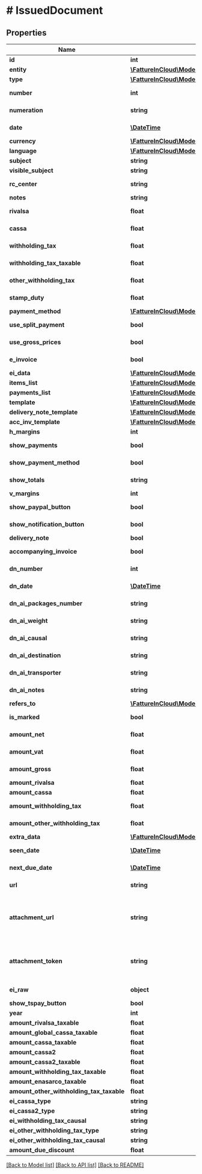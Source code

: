 # # IssuedDocument

## Properties

Name | Type | Description | Notes
------------ | ------------- | ------------- | -------------
**id** | **int** | Unique identifier of the document. | [optional]
**entity** | [**\FattureInCloud\Model\Entity**](Entity.md) |  | [optional]
**type** | [**\FattureInCloud\Model\IssuedDocumentType**](IssuedDocumentType.md) |  | [optional]
**number** | **int** | Number of the document [If not specified, next number is used] | [optional]
**numeration** | **string** | Numeration of the document [Not available if type&#x3D;delivery_note] | [optional]
**date** | [**\DateTime**](\DateTime.md) | Date of the document [If not specified, today date is used] | [optional]
**currency** | [**\FattureInCloud\Model\Currency**](Currency.md) |  | [optional]
**language** | [**\FattureInCloud\Model\Language**](Language.md) |  | [optional]
**subject** | **string** | Issued document subject. | [optional]
**visible_subject** | **string** | Issued document visible subject. | [optional]
**rc_center** | **string** | Revenue center [or cost center if type&#x3D;supplier_order]. | [optional]
**notes** | **string** | Issued document extra notes. | [optional]
**rivalsa** | **float** | \&quot;Rivalsa INPS\&quot; percentual value | [optional]
**cassa** | **float** | \&quot;Cassa previdenziale\&quot; percentual value | [optional]
**withholding_tax** | **float** | Withholding tax (ritenuta d&#39;acconto) percentual value | [optional]
**withholding_tax_taxable** | **float** | Withholding tax taxable (imponibile) percentual value | [optional]
**other_withholding_tax** | **float** | Other withholding tax (altra ritenuta) percentual value | [optional]
**stamp_duty** | **float** | Stamp duty value [0 if not present] | [optional]
**payment_method** | [**\FattureInCloud\Model\PaymentMethod**](PaymentMethod.md) |  | [optional]
**use_split_payment** | **bool** |  | [optional] [default to false]
**use_gross_prices** | **bool** |  | [optional] [default to false]
**e_invoice** | **bool** | Indicates if this is an e-invoice. | [optional] [default to false]
**ei_data** | [**\FattureInCloud\Model\IssuedDocumentEiData**](IssuedDocumentEiData.md) |  | [optional]
**items_list** | [**\FattureInCloud\Model\IssuedDocumentItemsList[]**](IssuedDocumentItemsList.md) |  | [optional]
**payments_list** | [**\FattureInCloud\Model\IssuedDocumentPaymentsList[]**](IssuedDocumentPaymentsList.md) |  | [optional]
**template** | [**\FattureInCloud\Model\DocumentTemplate**](DocumentTemplate.md) |  | [optional]
**delivery_note_template** | [**\FattureInCloud\Model\DocumentTemplate**](DocumentTemplate.md) |  | [optional]
**acc_inv_template** | [**\FattureInCloud\Model\DocumentTemplate**](DocumentTemplate.md) |  | [optional]
**h_margins** | **int** | Horizontal margins. | [optional]
**show_payments** | **bool** | Shows the expiration dates of the payments on the document. | [optional]
**show_payment_method** | **bool** | Show the payment method details on the document. | [optional]
**show_totals** | **string** | Totals mode. | [optional] [default to SHOW_TOTALS_ALL]
**v_margins** | **int** | Vertical margins. | [optional]
**show_paypal_button** | **bool** |  | [optional] [default to false]
**show_notification_button** | **bool** |  | [optional] [default to false]
**delivery_note** | **bool** |  | [optional]
**accompanying_invoice** | **bool** | Attach an accompanying invoice. | [optional] [default to false]
**dn_number** | **int** | Number (for the attached delivery note). | [optional]
**dn_date** | [**\DateTime**](\DateTime.md) | Date (for the attached delivery note). | [optional]
**dn_ai_packages_number** | **string** | Number of packages (for the attached delivery note). | [optional]
**dn_ai_weight** | **string** | Weight (for the attached delivery note). | [optional]
**dn_ai_causal** | **string** | Causal (for the attached delivery note). | [optional]
**dn_ai_destination** | **string** | Destination (for the attached delivery note). | [optional]
**dn_ai_transporter** | **string** | Transporter (for the attached delivery note). | [optional]
**dn_ai_notes** | **string** | Notes (for the attached delivery note). | [optional]
**refers_to** | [**\FattureInCloud\Model\IssuedDocumentRefersTo**](IssuedDocumentRefersTo.md) |  | [optional]
**is_marked** | **bool** | This is true if the document is marked. | [optional]
**amount_net** | **float** | [Read Only] Total net amount (competenze). | [optional] [readonly]
**amount_vat** | **float** | [Read Only] Total vat amount (IVA). | [optional] [readonly]
**amount_gross** | **float** | [Read Only] Total gross amount (totale documento). | [optional] [readonly]
**amount_rivalsa** | **float** | [Read Only] Rivalsa amount. | [optional] [readonly]
**amount_cassa** | **float** | [Read Only] Cassa amount. | [optional] [readonly]
**amount_withholding_tax** | **float** | [Read Only] Withholding tax amount (ritenuta d&#39;acconto). | [optional] [readonly]
**amount_other_withholding_tax** | **float** | [Read Only] Other withholding tax amount (altra ritenuta). | [optional] [readonly]
**extra_data** | [**\FattureInCloud\Model\IssuedDocumentExtraData**](IssuedDocumentExtraData.md) |  | [optional]
**seen_date** | [**\DateTime**](\DateTime.md) | Date when the client/supplier has seen the document. | [optional]
**next_due_date** | [**\DateTime**](\DateTime.md) | Date of the next not paid payment. | [optional]
**url** | **string** | Public url of the document PDF file. | [optional]
**attachment_url** | **string** | [Read Only] Public url of the attached file. Authomatically set if a valid attachment token is passed via POST /issued_documents or PUT /issued_documents/{documentId}. | [optional] [readonly]
**attachment_token** | **string** | [Write Only] Attachment token returned by POST /issued_documents/attachment. Used to attach the file already uploaded. | [optional]
**ei_raw** | **object** | Advanced raw attributes for e-invoices. | [optional]
**show_tspay_button** | **bool** | Show ts pay button. | [optional]
**year** | **int** | Invoice year. | [optional]
**amount_rivalsa_taxable** | **float** |  | [optional]
**amount_global_cassa_taxable** | **float** |  | [optional]
**amount_cassa_taxable** | **float** |  | [optional]
**amount_cassa2** | **float** |  | [optional]
**amount_cassa2_taxable** | **float** |  | [optional]
**amount_withholding_tax_taxable** | **float** |  | [optional]
**amount_enasarco_taxable** | **float** |  | [optional]
**amount_other_withholding_tax_taxable** | **float** |  | [optional]
**ei_cassa_type** | **string** |  | [optional]
**ei_cassa2_type** | **string** |  | [optional]
**ei_withholding_tax_causal** | **string** |  | [optional]
**ei_other_withholding_tax_type** | **string** |  | [optional]
**ei_other_withholding_tax_causal** | **string** |  | [optional]
**amount_due_discount** | **float** |  | [optional]

[[Back to Model list]](../../README.md#models) [[Back to API list]](../../README.md#endpoints) [[Back to README]](../../README.md)
